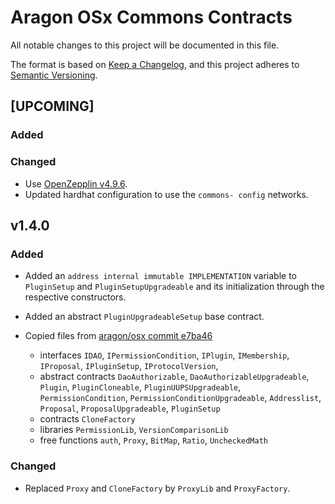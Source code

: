 # Aragon OSx Commons Contracts

All notable changes to this project will be documented in this file.

The format is based on [Keep a Changelog](https://keepachangelog.com/en/1.0.0/),
and this project adheres to [Semantic Versioning](https://semver.org/spec/v2.0.0.html).

## [UPCOMING]

### Added

### Changed

- Use [OpenZepplin v4.9.6](https://github.com/OpenZeppelin/openzeppelin-contracts/releases/tag/v4.9.6).
- Updated hardhat configuration to use the `commons- config` networks.

## v1.4.0

### Added

- Added an `address internal immutable IMPLEMENTATION` variable to `PluginSetup` and `PluginSetupUpgradeable` and its initialization through the respective constructors.

- Added an abstract `PluginUpgradeableSetup` base contract.

- Copied files from [aragon/osx commit e7ba46](https://github.com/aragon/osx/tree/e7ba46026db96931d3e4a585e8f30c585906e1fc)

  - interfaces `IDAO`, `IPermissionCondition`, `IPlugin`, `IMembership`, `IProposal`, `IPluginSetup`, `IProtocolVersion`,
  - abstract contracts `DaoAuthorizable`, `DaoAuthorizableUpgradeable`, `Plugin`, `PluginCloneable`, `PluginUUPSUpgradeable`, `PermissionCondition`, `PermissionConditionUpgradeable`, `Addresslist`, `Proposal`, `ProposalUpgradeable`, `PluginSetup`
  - contracts `CloneFactory`
  - libraries `PermissionLib`, `VersionComparisonLib`
  - free functions `auth`, `Proxy`, `BitMap`, `Ratio`, `UncheckedMath`

### Changed

- Replaced `Proxy` and `CloneFactory` by `ProxyLib` and `ProxyFactory`.
